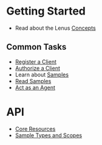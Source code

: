# Getting Started

* Read about the Lenus [Concepts](getting_started/concepts.md)

## Common Tasks

* [Register a Client](getting_started/register_client.md)
* [Authorize a Client](getting_started/authorization.md)
* Learn about [Samples](getting_started/samples.md)
* [Read Samples](getting_started/reading_samples.md)
* [Act as an Agent](getting_started/acting_as_agent.md)


# API

* [Core Resources](api/core_resources.md)
* [Sample Types and Scopes](api/sample_type_scope.md)
